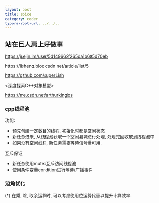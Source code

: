```yaml
---
layout: post
title: spice
category: coder
typora-root-url: ../../..
---
```


## 站在巨人肩上好做事

https://juejin.im/user/5d149662f265da1b695d70eb

https://lisheng.blog.csdn.net/article/list/5

https://github.com/superLish



<深度探索C++对象模型>

https://me.csdn.net/arthurkingios





### cpp线程池

功能:

* 预先创建一定数目的线程. 初始化时都是空闲状态
* 新任务进来, 从线程池获取一个空闲县城进行处理, 处理完回收放到线程池中
* 如果没有空闲线程, 新任务需要等待信号量可用.

互斥保证:

* 新任务使用mutex互斥访问线程池
* 使用条件变量condition进行等待/广播事件







### 边角优化

(*) 在乘, 除, 取余运算时, 可以考虑使用位运算代替以提升计算效率.

